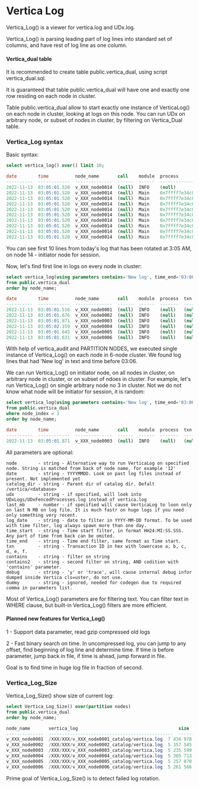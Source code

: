 # Vertica Log
Vertica_Log() is a viewer for vertica.log and UDx.log.

Vertica_Log() is parsing leading part of log lines into standard set of columns, and have rest of log line as one column.

#### Vertica_dual table
It is recommended to create table public.vertica_dual, using script vertica_dual.sql.

It is guaranteed that table public.vertica_dual will have one and exactly one row residing on each node in cluster.

Table public.vertica_dual allow to start exactly one instance of VerticaLog() on each node in cluster, looking at logs on this node.
You can run UDx on arbitrary node, or subset of nodes in cluster, by filtering on Vertica_Dual table.
### Vertica_Log syntax
Basic syntax:
```sql
select vertica_log() over() limit 10;

date        time          node_name       call    module  process         txn     group   level   body                                                                                                                                                                         
----------  ------------  --------------  ------  ------  --------------  ------  ------  ------  ---------------------------------------------------------------------------------------------------------------------------------------------------------------------------  
2022-11-13  03:05:01.520  v_XXX_node0014  (null)  INFO    (null)          (null)  (null)  (null)  New log                                                                                                                                                                      
2022-11-13  03:05:01.520  v_XXX_node0014  (null)  Main    0x7ffff7e34c80  (null)  Init    INFO     Log /XXX/XXX/v_XXX_node0014_catalog/vertica.log opened; #8                                                                                                              
2022-11-13  03:05:01.520  v_XXX_node0014  (null)  Main    0x7ffff7e34c80  (null)  Init    INFO     Processing command line: /opt/vertica/bin/vertica -D /XXX/XXX/v_XXX_node0014_catalog -C XXX -n v_XXX_node0014 -h XX.XX.XX.XX -p 5433 -P 4803@XX.XX.XX.XX -Y ipv4       
2022-11-13  03:05:01.520  v_XXX_node0014  (null)  Main    0x7ffff7e34c80  (null)  Init    INFO     Starting up Vertica Analytic Database v11.1.1-7                                                                                                                             
2022-11-13  03:05:01.520  v_XXX_node0014  (null)  Main    0x7ffff7e34c80  (null)  Init    INFO     Project Codename: Jackhammer                                                                                                                                                
2022-11-13  03:05:01.520  v_XXX_node0014  (null)  Main    0x7ffff7e34c80  (null)  Init    INFO     vertica(v11.1.1-7) built by @re-docker4 from releases/VER_11_1_RELEASE_BUILD_1_7_20220912@06d5c80a144db5a66ebbc60af61438da1e1854df on 'Mon Sep 12 15:41:29 2022' $BuildId$
2022-11-13  03:05:01.520  v_XXX_node0014  (null)  Main    0x7ffff7e34c80  (null)  Init    INFO     CPU architecture: x86_64
2022-11-13  03:05:01.520  v_XXX_node0014  (null)  Main    0x7ffff7e34c80  (null)  Init    INFO     64-bit Optimized Build
2022-11-13  03:05:01.520  v_XXX_node0014  (null)  Main    0x7ffff7e34c80  (null)  Init    INFO     Compiler Version: 7.3.1 20180303 (Red Hat 7.3.1-5)
2022-11-13  03:05:01.520  v_XXX_node0014  (null)  Main    0x7ffff7e34c80  (null)  Init    INFO     LD_LIBRARY_PATH=/opt/vertica/lib                                                                                                                                            
```
You can see first 10 lines from today's log that has been rotated at 3:05 AM, on node 14 - initiator node for session.

Now, let's find first line in logs on every node in cluster:
```sql
select vertica_log(using parameters contains='New log', time_end='03:06') over(partition nodes)
from public.vertica_dual
order by node_name;

date        time          node_name       call    module  process  txn     group   level   body     
----------  ------------  --------------  ------  ------  -------  ------  ------  ------  -------  
2022-11-13  03:05:01.516  v_XXX_node0001  (null)  INFO    (null)   (null)  (null)  (null)  New log  
2022-11-13  03:05:01.676  v_XXX_node0002  (null)  INFO    (null)   (null)  (null)  (null)  New log  
2022-11-13  03:05:01.871  v_XXX_node0003  (null)  INFO    (null)   (null)  (null)  (null)  New log  
2022-11-13  03:05:02.159  v_XXX_node0004  (null)  INFO    (null)   (null)  (null)  (null)  New log  
2022-11-13  03:05:01.645  v_XXX_node0005  (null)  INFO    (null)   (null)  (null)  (null)  New log  
2022-11-13  03:05:01.631  v_XXX_node0006  (null)  INFO    (null)   (null)  (null)  (null)  New log  ```
```
With help of vertica_audit and PARTITION NODES, we executed single instance of Vertica_Log() on each node in 6-node cluster.
We found log lines that had 'New log' in text and time before 03:06.

We can run Vertica_Log() on initiator node, on all nodes in cluster, on arbitrary node in cluster, or on subset of ndoes in cluster.
For example, let's run Vertica_Log() on single arbitrary node no 3 in cluster. Not we do not know what node will be initiator for session, it is random:
```sql
select vertica_log(using parameters contains='New log', time_end='03:06') over(partition nodes) 
from public.vertica_dual
where node_index = 3
order by node_name;

date        time          node_name       call    module  process  txn     group   level   body     
----------  ------------  --------------  ------  ------  -------  ------  ------  ------  -------  
2022-11-13  03:05:01.871  v_XXX_node0003  (null)  INFO    (null)   (null)  (null)  (null)  New log  
```
All parameters are optional:
```
node        - string - Alternative way to run VerticaLog on specified node. String is matched from back of node name, for example '12'
date        - string - YYYYMMDD. Look on past log files instead of present. Not implemented yet
catalog_dir - string - Parent dir of catalog dir. Defalt /vertica/<database>
udx         - string - if specified, will look into UDxLogs/UDxFencedProcesses.log instead of vertica.log
last_mb     - number - if specified will cause VerticaLog to loon only on last N MB on log file. It is much fastr on huge logs if you need only something very recent.
log_date    - string - date to filter in YYYY-MM-DD format. To be used with time filter, log always spawn more than one day.
time_start  - string - Time start filter, in format HH24:MI:SS.SSS. Any part of time from back can be omited.
time_end    - string - Time end filter, same format as Time start.
txn         - string - Transaction ID in hex with lowercase a, b, c, d, e, f.
contains    - string - filter on string
contains2   - string - second filter on string, AND codition with 'contains' parameter.
debug       - string - 'y' or 'trace', will cause internal debug infor dumped inside Vertica cls=uster, do not use.
dummy       - string - ignored, needed for codegen due to required comma in parameters list.  
```
Most of Vertica_Log() parameters are for filtering text.
You can filter text in WHERE clause, but built-in Vertica_Log() filters are more efficient.

#### Planned new features for Vertica_Log()
1 - Support data parameter, read gzip compressed old logs

2 - Fast binary search on time. In uncompressed log, you can jump to any offset, find beginning of log line and determine time.
If time is before parameter, jump back in file, if time is ahead, jump forward in file.

Goal is to find time in huge log file in fraction of second.

### Vertica_Log_Size
Vertica_Log_Size() show size of current log:
```sql
select Vertica_Log_Size() over(partition nodes)
from public.vertica_dual
order by node_name;

node_name       vertica_log                                      size       
--------------  -----------------------------------------------  ---------  
v_XXX_node0001  /XXX/XXX/v_XXX_node0001_catalog/vertica.log  7 836 978  
v_XXX_node0002  /XXX/XXX/v_XXX_node0002_catalog/vertica.log  5 357 545  
v_XXX_node0003  /XXX/XXX/v_XXX_node0003_catalog/vertica.log  5 235 599  
v_XXX_node0004  /XXX/XXX/v_XXX_node0004_catalog/vertica.log  5 305 713  
v_XXX_node0005  /XXX/XXX/v_XXX_node0005_catalog/vertica.log  5 257 870  
v_XXX_node0006  /XXX/XXX/v_XXX_node0006_catalog/vertica.log  5 261 566  
```
Prime goal of Vertica_Log_Size() is to detect failed log rotation.

